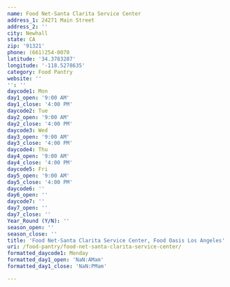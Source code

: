 ```yaml
---
name: Food Net-Santa Clarita Service Center
address_1: 24271 Main Street
address_2: ''
city: Newhall
state: CA
zip: '91321'
phone: (661)254-0070
latitude: '34.3783287'
longitude: '-118.5278635'
category: Food Pantry
website: ''
'': ''
daycode1: Mon
day1_open: '9:00 AM'
day1_close: '4:00 PM'
daycode2: Tue
day2_open: '9:00 AM'
day2_close: '4:00 PM'
daycode3: Wed
day3_open: '9:00 AM'
day3_close: '4:00 PM'
daycode4: Thu
day4_open: '9:00 AM'
day4_close: '4:00 PM'
daycode5: Fri
day5_open: '9:00 AM'
day5_close: '4:00 PM'
daycode6: ''
day6_open: ''
daycode7: ''
day7_open: ''
day7_close: ''
Year_Round (Y/N): ''
season_open: ''
season_close: ''
title: 'Food Net-Santa Clarita Service Center, Food Oasis Los Angeles'
uri: /food-pantry/food-net-santa-clarita-service-center/
formatted_daycode1: Monday
formatted_day1_open: 'NaN:AMam'
formatted_day1_close: 'NaN:PMam'

---
```

